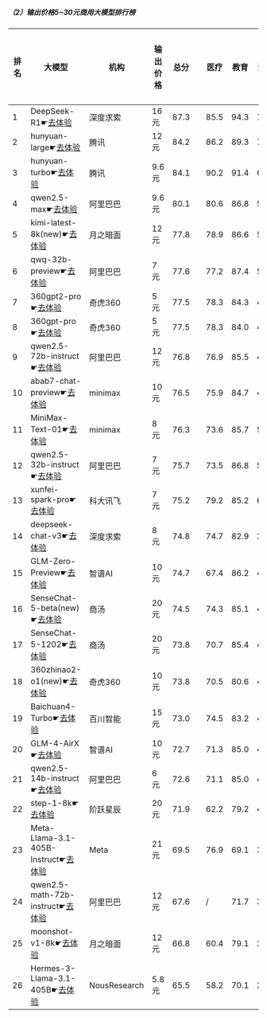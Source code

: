 ##### （2）输出价格5~30元商用大模型排行榜
|排名|大模型|机构|输出价格|总分| |医疗|教育|法律|行政公务|推理与数学计算|语言与指令遵从分类能力|
|---|-----|---|-------|---|-|----|---|---|------|------------|------------------|
|1|DeepSeek-R1☛[去体验](https://easyllm.site/static/modelcompare.html?type=open-source)|深度求索|16元|87.3| |                    85.5|94.3|71.7|                    88.6|92.7|91.2|
|2|hunyuan-large☛[去体验](https://easyllm.site/static/modelcompare.html?type=proprietary)|腾讯|12元|84.2| |                    86.2|89.3|79.3|                    75.7|86.9|87.7|
|3|hunyuan-turbo☛[去体验](https://easyllm.site/static/modelcompare.html?type=proprietary)|腾讯|9.6元|84.1| |                    90.2|91.4|69.1|                    76.2|89.8|88.0|
|4|qwen2.5-max☛[去体验](https://easyllm.site/static/modelcompare.html?type=proprietary)|阿里巴巴|9.6元|80.1| |                    80.6|86.8|57.6|                    73.3|93.5|88.9|
|5|kimi-latest-8k(new)☛[去体验](https://easyllm.site/static/modelcompare.html?type=proprietary)|月之暗面|12元|77.8| |                    78.9|86.6|57.0|                    64.0|90.4|89.9|
|6|qwq-32b-preview☛[去体验](https://easyllm.site/static/modelcompare.html?type=open-source)|阿里巴巴|7元|77.6| |                    77.2|87.4|50.8|                    78.0|87.4|84.8|
|7|360gpt2-pro☛[去体验](https://easyllm.site/static/modelcompare.html?type=proprietary)|奇虎360|5元|77.5| |                    78.3|84.3|49.6|                    72.7|91.7|88.5|
|8|360gpt-pro☛[去体验](https://easyllm.site/static/modelcompare.html?type=proprietary)|奇虎360|5元|77.5| |                    78.3|84.0|49.8|                    73.3|91.7|87.9|
|9|qwen2.5-72b-instruct☛[去体验](https://easyllm.site/static/modelcompare.html?type=open-source)|阿里巴巴|12元|76.8| |                    76.9|85.5|49.1|                    71.7|89.3|88.0|
|10|abab7-chat-preview☛[去体验](https://easyllm.site/static/modelcompare.html?type=proprietary)|minimax|10元|76.5| |                    75.9|84.7|48.4|                    74.0|87.3|88.5|
|11|MiniMax-Text-01☛[去体验](https://easyllm.site/static/modelcompare.html?type=proprietary)|minimax|8元|76.3| |                    73.6|85.7|51.6|                    69.6|89.5|87.5|
|12|qwen2.5-32b-instruct☛[去体验](https://easyllm.site/static/modelcompare.html?type=open-source)|阿里巴巴|7元|75.7| |                    73.5|86.8|51.9|                    70.0|84.2|87.6|
|13|xunfei-spark-pro☛[去体验](https://easyllm.site/static/modelcompare.html?type=proprietary)|科大讯飞|7元|75.2| |                    79.2|85.2|63.0|                    60.8|78.6|84.3|
|14|deepseek-chat-v3☛[去体验](https://easyllm.site/static/modelcompare.html?type=open-source)|深度求索|8元|74.8| |                    74.7|82.9|39.5|                    72.7|92.5|86.6|
|15|GLM-Zero-Preview☛[去体验](https://easyllm.site/static/modelcompare.html?type=proprietary)|智谱AI|10元|74.7| |                    67.4|86.2|49.1|                    75.6|86.5|83.4|
|16|SenseChat-5-beta(new)☛[去体验](https://easyllm.site/static/modelcompare.html?type=proprietary)|商汤|20元|74.5| |                    74.3|85.1|43.0|                    64.0|91.7|89.0|
|17|SenseChat-5-1202☛[去体验](https://easyllm.site/static/modelcompare.html?type=proprietary)|商汤|20元|73.8| |                    70.7|85.4|42.8|                    68.8|87.2|88.2|
|18|360zhinao2-o1(new)☛[去体验](https://easyllm.site/static/modelcompare.html?type=proprietary)|奇虎360|10元|73.8| |                    70.5|80.6|44.0|                    74.0|89.0|84.7|
|19|Baichuan4-Turbo☛[去体验](https://easyllm.site/static/modelcompare.html?type=proprietary)|百川智能|15元|73.0| |                    74.5|83.2|43.2|                    66.2|85.3|85.4|
|20|GLM-4-AirX☛[去体验](https://easyllm.site/static/modelcompare.html?type=proprietary)|智谱AI|10元|72.7| |                    71.3|85.0|45.9|                    72.2|75.2|86.9|
|21|qwen2.5-14b-instruct☛[去体验](https://easyllm.site/static/modelcompare.html?type=open-source)|阿里巴巴|6元|72.6| |                    71.1|85.0|42.6|                    67.0|82.6|86.9|
|22|step-1-8k☛[去体验](https://easyllm.site/static/modelcompare.html?type=proprietary)|阶跃星辰|20元|71.9| |                    62.2|79.2|45.4|                    69.1|88.2|87.1|
|23|Meta-Llama-3.1-405B-Instruct☛[去体验](https://easyllm.site/static/modelcompare.html?type=open-source)|Meta|21元|69.5| |                    76.9|69.1|37.4|                    64.2|85.0|84.2|
|24|qwen2.5-math-72b-instruct☛[去体验](https://easyllm.site/static/modelcompare.html?type=open-source)|阿里巴巴|12元|67.6| |                    /|71.7|31.0|                    68.0|87.0|80.3|
|25|moonshot-v1-8k☛[去体验](https://easyllm.site/static/modelcompare.html?type=proprietary)|月之暗面|12元|66.8| |                    60.4|79.1|34.2|                    62.5|80.9|83.5|
|26|Hermes-3-Llama-3.1-405B☛[去体验](https://easyllm.site/static/modelcompare.html?type=open-source)|NousResearch|5.8元|65.5| |                    58.2|70.1|29.4|                    64.7|85.6|85.4|
    
